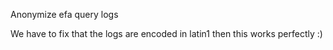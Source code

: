 Anonymize efa query logs

We have to fix that the logs are encoded in latin1 
then this works perfectly :)
